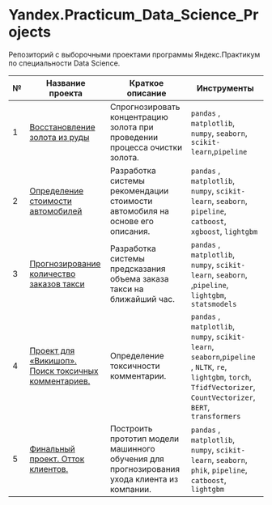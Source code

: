 # Yandex.Practicum_Data_Science_Projects

Репозиторий с выборочными проектами программы Яндекс.Практикум по специальности Data Science.

| № | Название проекта  | Краткое описание | Инструменты |
|--|--|--|--|
|1| [Восстановление золота из руды](https://github.com/EgorovYuriy/Yandex.Practicum_Data_Science_Projects/blob/main/Gold_recovery_and_flotation/Gold_recovery_and_flotation.ipynb) | Спрогнозировать концентрацию золота при проведении процесса очистки золота. | `pandas` , `matplotlib`, `numpy`, `seaborn`, `scikit-learn`,`pipeline`|
|2| [Определение стоимости автомобилей](https://github.com/EgorovYuriy/Yandex.Practicum_Data_Science_Projects/blob/main/Determining_the_cost_of_cars/Determining_the_cost_of_cars.ipynb) | Разработка системы рекомендации стоимости автомобиля на основе его описания. | `pandas` , `matplotlib`, `numpy`, `scikit-learn`, `seaborn`, `pipeline`, `catboost`, `xgboost`, `lightgbm`|
|3| [Прогнозирование количество заказов такси](https://github.com/EgorovYuriy/Yandex.Practicum_Data_Science_Projects/blob/main/Predicting_taxi_orders/Predicting_taxi_orders.ipynb) | Разработка системы предсказания объема заказа такси на ближайший час.| `pandas` , `matplotlib`, `numpy`, `scikit-learn`, `seaborn`, ,`pipeline`, `lightgbm`, `statsmodels`|
|4| [Проект для «Викишоп». Поиск токсичных комментариев.](https://github.com/EgorovYuriy/Yandex.Practicum_Data_Science_Projects/blob/main/Toxic_Comments/Toxic_Comments.ipynb) | Определение токсичности комментарии.| `pandas` , `matplotlib`, `numpy`, `scikit-learn`, `seaborn`,`pipeline` , `NLTK`, `re`, `lightgbm`, `torch`, `TfidfVectorizer`, `CountVectorizer`, `BERT`, `transformers`|
|5| [Финальный проект. Отток клиентов.](https://github.com/EgorovYuriy/Yandex.Practicum_Data_Science_Projects/blob/main/Final_Project_customer_outflow/Final_Project_customer_outflow.ipynb) | Построить прототип модели машинного обучения для прогнозирования ухода клиента из компании.| `pandas` , `matplotlib`, `numpy`, `scikit-learn`, `seaborn`, `phik`, `pipeline`, `catboost`,  `lightgbm`|
